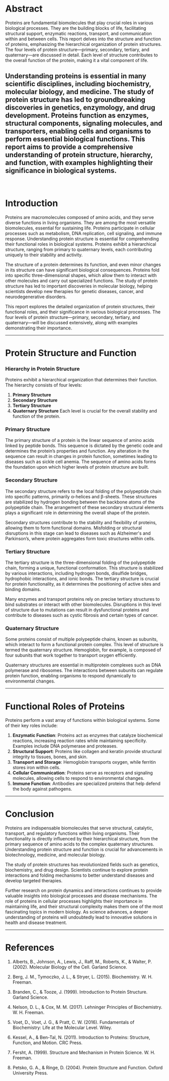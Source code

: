 # **Abstract**
Proteins are fundamental biomolecules that play crucial roles in various biological processes. They are the building blocks of life, facilitating structural support, enzymatic reactions, transport, and communication within and between cells. This report delves into the structure and function of proteins, emphasizing the hierarchical organization of protein structures. The four levels of protein structure—primary, secondary, tertiary, and quaternary—are discussed in detail. Each level of structure contributes to the overall function of the protein, making it a vital component of life. 

Understanding proteins is essential in many scientific disciplines, including biochemistry, molecular biology, and medicine. The study of protein structure has led to groundbreaking discoveries in genetics, enzymology, and drug development. Proteins function as enzymes, structural components, signaling molecules, and transporters, enabling cells and organisms to perform essential biological functions. This report aims to provide a comprehensive understanding of protein structure, hierarchy, and function, with examples highlighting their significance in biological systems.
---
<br>

# **Introduction**
Proteins are macromolecules composed of amino acids, and they serve diverse functions in living organisms. They are among the most versatile biomolecules, essential for sustaining life. Proteins participate in cellular processes such as metabolism, DNA replication, cell signaling, and immune response. Understanding protein structure is essential for comprehending their functional roles in biological systems. Proteins exhibit a hierarchical structure, ranging from primary to quaternary levels, each contributing uniquely to their stability and activity.

The structure of a protein determines its function, and even minor changes in its structure can have significant biological consequences. Proteins fold into specific three-dimensional shapes, which allow them to interact with other molecules and carry out specialized functions. The study of protein structure has led to important discoveries in molecular biology, helping scientists develop new therapies for genetic diseases, cancer, and neurodegenerative disorders. 

This report explores the detailed organization of protein structures, their functional roles, and their significance in various biological processes. The four levels of protein structure—primary, secondary, tertiary, and quaternary—will be discussed extensively, along with examples demonstrating their importance.

---

# **Protein Structure and Function**

### **Hierarchy in Protein Structure**
Proteins exhibit a hierarchical organization that determines their function. The hierarchy consists of four levels:
1. **Primary Structure**
2. **Secondary Structure**
3. **Tertiary Structure**
4. **Quaternary Structure**
Each level is crucial for the overall stability and function of the protein.

### **Primary Structure**
The primary structure of a protein is the linear sequence of amino acids linked by peptide bonds. This sequence is dictated by the genetic code and determines the protein’s properties and function. Any alteration in the sequence can result in changes in protein function, sometimes leading to diseases such as sickle cell anemia. The sequence of amino acids forms the foundation upon which higher levels of protein structure are built. 

### **Secondary Structure**
The secondary structure refers to the local folding of the polypeptide chain into specific patterns, primarily α-helices and β-sheets. These structures are stabilized by hydrogen bonding between the backbone atoms of the polypeptide chain. The arrangement of these secondary structural elements plays a significant role in determining the overall shape of the protein. 

Secondary structures contribute to the stability and flexibility of proteins, allowing them to form functional domains. Misfolding or structural disruptions in this stage can lead to diseases such as Alzheimer's and Parkinson’s, where protein aggregates form toxic structures within cells.

### **Tertiary Structure**
The tertiary structure is the three-dimensional folding of the polypeptide chain, forming a unique, functional conformation. This structure is stabilized by various interactions, including hydrogen bonds, disulfide bridges, hydrophobic interactions, and ionic bonds. The tertiary structure is crucial for protein functionality, as it determines the positioning of active sites and binding domains.

Many enzymes and transport proteins rely on precise tertiary structures to bind substrates or interact with other biomolecules. Disruptions in this level of structure due to mutations can result in dysfunctional proteins and contribute to diseases such as cystic fibrosis and certain types of cancer.

### **Quaternary Structure**
Some proteins consist of multiple polypeptide chains, known as subunits, which interact to form a functional protein complex. This level of structure is termed the quaternary structure. Hemoglobin, for example, is composed of four subunits that work together to transport oxygen efficiently.

Quaternary structures are essential in multiprotein complexes such as DNA polymerase and ribosomes. The interactions between subunits can regulate protein function, enabling organisms to respond dynamically to environmental changes.

---

# **Functional Roles of Proteins**
Proteins perform a vast array of functions within biological systems. Some of their key roles include:

1. **Enzymatic Function**: Proteins act as enzymes that catalyze biochemical reactions, increasing reaction rates while maintaining specificity. Examples include DNA polymerase and proteases.
2. **Structural Support**: Proteins like collagen and keratin provide structural integrity to tissues, bones, and skin.
3. **Transport and Storage**: Hemoglobin transports oxygen, while ferritin stores iron within cells.
4. **Cellular Communication**: Proteins serve as receptors and signaling molecules, allowing cells to respond to environmental changes.
5. **Immune Function**: Antibodies are specialized proteins that help defend the body against pathogens.

---

# **Conclusion**
Proteins are indispensable biomolecules that serve structural, catalytic, transport, and regulatory functions within living organisms. Their functionality is directly influenced by their hierarchical structure, from the primary sequence of amino acids to the complex quaternary structures. Understanding protein structure and function is crucial for advancements in biotechnology, medicine, and molecular biology.

The study of protein structures has revolutionized fields such as genetics, biochemistry, and drug design. Scientists continue to explore protein interactions and folding mechanisms to better understand diseases and develop targeted therapies. 

Further research on protein dynamics and interactions continues to provide valuable insights into biological processes and disease mechanisms. The role of proteins in cellular processes highlights their importance in maintaining life, and their structural complexity makes them one of the most fascinating topics in modern biology. As science advances, a deeper understanding of proteins will undoubtedly lead to innovative solutions in health and disease treatment.

---

# References

1. Alberts, B., Johnson, A., Lewis, J., Raff, M., Roberts, K., & Walter, P. (2002). Molecular Biology of the Cell. Garland Science.

2. Berg, J. M., Tymoczko, J. L., & Stryer, L. (2015). Biochemistry. W. H. Freeman.

3. Branden, C., & Tooze, J. (1999). Introduction to Protein Structure. Garland Science.

4. Nelson, D. L., & Cox, M. M. (2017). Lehninger Principles of Biochemistry. W. H. Freeman.

5. Voet, D., Voet, J. G., & Pratt, C. W. (2016). Fundamentals of Biochemistry: Life at the Molecular Level. Wiley.

6. Kessel, A., & Ben-Tal, N. (2011). Introduction to Proteins: Structure, Function, and Motion. CRC Press.

7. Fersht, A. (1999). Structure and Mechanism in Protein Science. W. H. Freeman.

8. Petsko, G. A., & Ringe, D. (2004). Protein Structure and Function. Oxford University Press.


